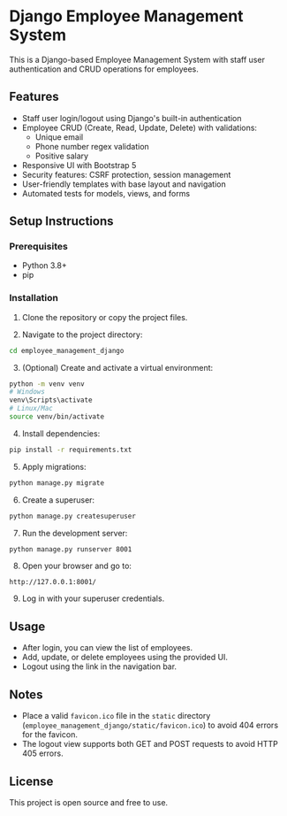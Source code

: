 # Django Employee Management System

This is a Django-based Employee Management System with staff user authentication and CRUD operations for employees.

## Features

- Staff user login/logout using Django's built-in authentication
- Employee CRUD (Create, Read, Update, Delete) with validations:
  - Unique email
  - Phone number regex validation
  - Positive salary
- Responsive UI with Bootstrap 5
- Security features: CSRF protection, session management
- User-friendly templates with base layout and navigation
- Automated tests for models, views, and forms

## Setup Instructions

### Prerequisites

- Python 3.8+
- pip

### Installation

1. Clone the repository or copy the project files.

2. Navigate to the project directory:

```bash
cd employee_management_django
```

3. (Optional) Create and activate a virtual environment:

```bash
python -m venv venv
# Windows
venv\Scripts\activate
# Linux/Mac
source venv/bin/activate
```

4. Install dependencies:

```bash
pip install -r requirements.txt
```

5. Apply migrations:

```bash
python manage.py migrate
```

6. Create a superuser:

```bash
python manage.py createsuperuser
```

7. Run the development server:

```bash
python manage.py runserver 8001
```

8. Open your browser and go to:

```
http://127.0.0.1:8001/
```

9. Log in with your superuser credentials.

## Usage

- After login, you can view the list of employees.
- Add, update, or delete employees using the provided UI.
- Logout using the link in the navigation bar.

## Notes

- Place a valid `favicon.ico` file in the `static` directory (`employee_management_django/static/favicon.ico`) to avoid 404 errors for the favicon.
- The logout view supports both GET and POST requests to avoid HTTP 405 errors.

## License

This project is open source and free to use.
